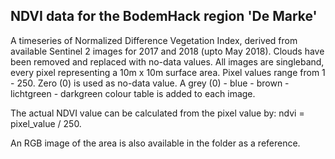 NDVI data for the BodemHack region 'De Marke'
---------------------------------------------

A timeseries of Normalized Difference Vegetation Index, derived from available Sentinel 2 images for 2017 and 2018 (upto May 2018). Clouds have been removed and replaced with no-data values. All images are singleband, every pixel representing a 10m x 10m surface area. Pixel values range from 1 - 250. Zero (0) is used as no-data value. A grey (0) - blue - brown - lichtgreen - darkgreen colour table is added to each image.

The actual NDVI value can be calculated from the pixel value by: ndvi = pixel_value / 250.

An RGB image of the area is also available in the folder as a reference.
 
